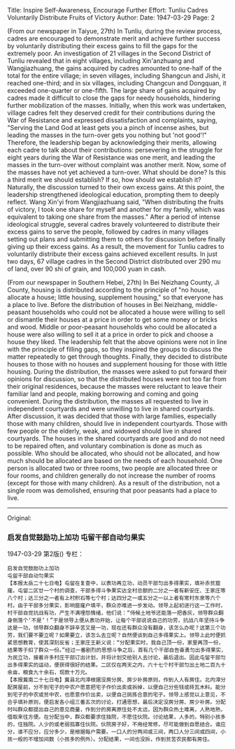 Title: Inspire Self-Awareness, Encourage Further Effort: Tunliu Cadres Voluntarily Distribute Fruits of Victory
Author:
Date: 1947-03-29
Page: 2

(From our newspaper in Taiyue, 27th) In Tunliu, during the review process, cadres are encouraged to demonstrate merit and achieve further success by voluntarily distributing their excess gains to fill the gaps for the extremely poor. An investigation of 21 villages in the Second District of Tunliu revealed that in eight villages, including Xin'anzhuang and Wangjiazhuang, the gains acquired by cadres amounted to one-half of the total for the entire village; in seven villages, including Shangcun and Jishi, it reached one-third; and in six villages, including Changcun and Dongquan, it exceeded one-quarter or one-fifth. The large share of gains acquired by cadres made it difficult to close the gaps for needy households, hindering further mobilization of the masses. Initially, when this work was undertaken, village cadres felt they deserved credit for their contributions during the War of Resistance and expressed dissatisfaction and complaints, saying, "Serving the Land God at least gets you a pinch of incense ashes, but leading the masses in the turn-over gets you nothing but 'not good'!" Therefore, the leadership began by acknowledging their merits, allowing each cadre to talk about their contributions: persevering in the struggle for eight years during the War of Resistance was one merit, and leading the masses in the turn-over without complaint was another merit. Now, some of the masses have not yet achieved a turn-over. What should be done? Is this a third merit we should establish? If so, how should we establish it? Naturally, the discussion turned to their own excess gains. At this point, the leadership strengthened ideological education, prompting them to deeply reflect. Wang Xin'yi from Wangjiazhuang said, "When distributing the fruits of victory, I took one share for myself and another for my family, which was equivalent to taking one share from the masses." After a period of intense ideological struggle, several cadres bravely volunteered to distribute their excess gains to serve the people, followed by cadres in many villages setting out plans and submitting them to others for discussion before finally giving up their excess gains. As a result, the movement for Tunliu cadres to voluntarily distribute their excess gains achieved excellent results. In just two days, 67 village cadres in the Second District distributed over 290 mu of land, over 90 shi of grain, and 100,000 yuan in cash.

(From our newspaper in Southern Hebei, 27th) In Bei Neizhang County, Ji County, housing is distributed according to the principle of "no house, allocate a house; little housing, supplement housing," so that everyone has a place to live. Before the distribution of houses in Bei Neizhang, middle-peasant households who could not be allocated a house were willing to sell or dismantle their houses at a price in order to get some money or bricks and wood. Middle or poor-peasant households who could be allocated a house were also willing to sell it at a price in order to pick and choose a house they liked. The leadership felt that the above opinions were not in line with the principle of filling gaps, so they inspired the groups to discuss the matter repeatedly to get through thoughts. Finally, they decided to distribute houses to those with no houses and supplement housing for those with little housing. During the distribution, the masses were asked to put forward their opinions for discussion, so that the distributed houses were not too far from their original residences, because the masses were reluctant to leave their familiar land and people, making borrowing and coming and going convenient. During the distribution, the masses all requested to live in independent courtyards and were unwilling to live in shared courtyards. After discussion, it was decided that those with large families, especially those with many children, should live in independent courtyards. Those with few people or the elderly, weak, and widowed should live in shared courtyards. The houses in the shared courtyards are good and do not need to be repaired often, and voluntary combination is done as much as possible. Who should be allocated, who should not be allocated, and how much should be allocated are based on the needs of each household. One person is allocated two or three rooms, two people are allocated three or four rooms, and children generally do not increase the number of rooms (except for those with many children). As a result of the distribution, not a single room was demolished, ensuring that poor peasants had a place to live.



<hr /> 

Original: 


### 启发自觉鼓励功上加功  屯留干部自动匀果实

1947-03-29
第2版()
专栏：

    启发自觉鼓励功上加功
    屯留干部自动匀果实
    【本报太岳二十七日电】屯留在复查中，以表功再立功，动员干部匀出多得果实，填补赤贫窟窿。屯留二区廿一个村的调查，干部多得斗争果实达全村总额的二分之一者有新安庄、王家庄等八个村；达三分之一者有上村积石等七个村；达四分之一或五分之一以上者有常村东泉等六个村。由于干部多分果实，影响窟窿户填平，群众亦难进一步发动。领导上起初进行这一工作时，村干部自觉抗战有功，产生不满埋怨情绪，他们说：“侍候土地爷还能落一把香灰，领导群众翻身倒落个‘不是’！”于是领导上便从表功开始，让每个干部说说自己的功劳，抗战八年坚持斗争这是一功，领导群众翻身不辞辛苦又是一功，现在还有群众没有翻身，该怎么办呢？这第三个功劳，我们要不要立呢？如果要立，该怎么去立呢？自然便谈到自己多得果实上。领导上此时便抓紧思想教育，使其深刻反省；王家庄王新义说：“分配果实时，我自己顶一份，家里再顶一份，结果等于扣了群众一份。”经过一番剧烈的思想斗争之后，首有几个干部自告奋勇匀出多得果实，为民立功，接着许多村庄干部订出计划，并将计划交给别人去讨论，最后退出。因此屯留干部匀出多得果实的运动，便获得很好的结果。二区仅在两天之内，六十七个村干部匀出土地二百九十余亩，粮食九十余石，现款十万元。
    【本报冀南二十七日电】冀县北内漳根据没房分房、房少补房原则，作到人人有房住。北内漳分配房屋前，分不到宅子的中农户愿意把宅子作价出卖或拆掉，以便自己分些钱或砖瓦木料。能分到宅子的中农或贫中农，也愿意作价出卖，以便自己挑拣合意的宅子。领导上感觉以上意见，不合乎填补原则，便启发各小组三番五次的讨论，打通思想，最后决定没房分房、房少补房。分配时叫群众都提出自己的意见商量，作到分的房离原住处不太远，因为群众热土难离，人熟地熟，借取来往方便。在分配当中，群众都要求住独院，不愿住伙院。讨论结果，人多的，特别小孩多的，住独院。人少的或老弱孤寡住伙院。伙院房子好，不用经常修，尽可能做到自愿结合。谁应分，谁不应分，应分多少，是根据每户需要。一口人的分两间或三间，两口人分三间或四间，小孩一般的不增加间数（小孩多的例外）。分配结果，一间也没拆，作到贫苦农民都有房住。
